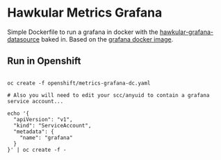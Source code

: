 # Hawkular Metrics Grafana

Simple Dockerfile to run a grafana in docker with the [hawkular-grafana-datasource](https://github.com/hawkular/hawkular-grafana-datasource) baked in.  Based on the [grafana docker image](https://github.com/grafana/grafana-docker).


## Run in Openshift

```

oc create -f openshift/metrics-grafana-dc.yaml

# Also you will need to edit your scc/anyuid to contain a grafana service account...

echo '{
  "apiVersion": "v1",
  "kind": "ServiceAccount",
  "metadata": {
    "name": "grafana"
  }
}' | oc create -f -

```